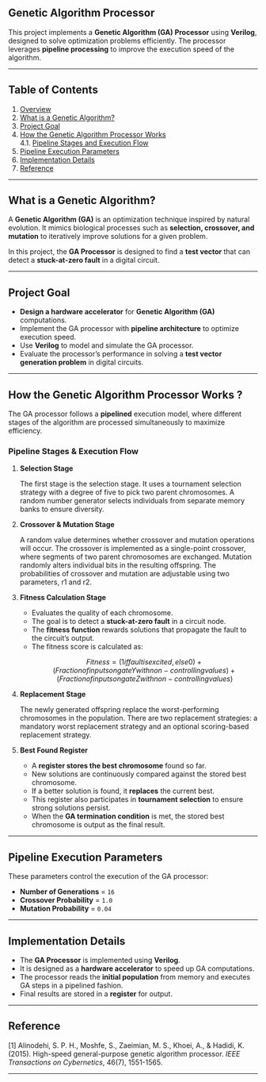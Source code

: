 ## Genetic Algorithm Processor   

This project implements a **Genetic Algorithm (GA) Processor** using **Verilog**, designed to solve optimization problems efficiently. The processor leverages **pipeline processing** to improve the execution speed of the algorithm.

---
## Table of Contents

1. [Overview](#overview)  
2. [What is a Genetic Algorithm?](#what-is-a-genetic-algorithm)  
3. [Project Goal](#project-goal)  
4. [How the Genetic Algorithm Processor Works](#how-the-genetic-algorithm-processor-works)  
   4.1. [Pipeline Stages and Execution Flow](#pipeline-stages-and-execution-flow)  
5. [Pipeline Execution Parameters](#pipeline-execution-parameters)  
6. [Implementation Details](#implementation-details)  
7. [Reference](#reference)

---

## What is a Genetic Algorithm?  

A **Genetic Algorithm (GA)** is an optimization technique inspired by natural evolution. It mimics biological processes such as **selection, crossover, and mutation** to iteratively improve solutions for a given problem.  

In this project, the **GA Processor** is designed to find a **test vector** that can detect a **stuck-at-zero fault** in a digital circuit.  

---

## Project Goal  

- **Design a hardware accelerator** for **Genetic Algorithm (GA)** computations.  
- Implement the GA processor with **pipeline architecture** to optimize execution speed.  
- Use **Verilog** to model and simulate the GA processor.  
- Evaluate the processor’s performance in solving a **test vector generation problem** in digital circuits.  

---

##  How the Genetic Algorithm Processor Works  ?

The GA processor follows a **pipelined** execution model, where different stages of the algorithm are processed simultaneously to maximize efficiency.

###  Pipeline Stages & Execution Flow  

1. **Selection Stage**  

   The first stage is the selection stage. It uses a tournament selection strategy with a degree of five to pick two parent chromosomes. A random number generator selects individuals from separate memory banks to ensure diversity.

3. **Crossover & Mutation Stage**

   A random value determines whether crossover and mutation operations will occur. The crossover is implemented as a single-point crossover, where segments of two parent chromosomes are exchanged. Mutation randomly alters individual bits in the resulting offspring. The probabilities of crossover and mutation are adjustable using two parameters, r1 and r2.
   

4. **Fitness Calculation Stage**  
   - Evaluates the quality of each chromosome.  
   - The goal is to detect a **stuck-at-zero fault** in a circuit node.  
   - The **fitness function** rewards solutions that propagate the fault to the circuit’s output.  
   - The fitness score is calculated as:  
     ```math
     Fitness = (1 if fault is excited, else 0) +  
               (Fraction of inputs on gate Y with non-controlling values) +  
               (Fraction of inputs on gate Z with non-controlling values)
     ```  

5. **Replacement Stage**  
   
   The newly generated offspring replace the worst-performing chromosomes in the population. There are two replacement strategies: a mandatory worst replacement strategy and an optional scoring-based replacement strategy.  

6. **Best Found Register**  
   - A **register stores the best chromosome** found so far.  
   - New solutions are continuously compared against the stored best chromosome.  
   - If a better solution is found, it **replaces** the current best.  
   - This register also participates in **tournament selection** to ensure strong solutions persist.  
   - When the **GA termination condition** is met, the stored best chromosome is output as the final result.  

---

##  Pipeline Execution Parameters  

These parameters control the execution of the GA processor:  

- **Number of Generations** = `16`  
- **Crossover Probability** = `1.0`  
- **Mutation Probability** = `0.04`  

---

##  Implementation Details  

- The **GA Processor** is implemented using **Verilog**.  
- It is designed as a **hardware accelerator** to speed up GA computations.  
- The processor reads the **initial population** from memory and executes GA steps in a pipelined fashion.  
- Final results are stored in a **register** for output.  

---


##  Reference  
[1] Alinodehi, S. P. H., Moshfe, S., Zaeimian, M. S., Khoei, A., & Hadidi, K. (2015). High-speed general-purpose genetic algorithm processor. *IEEE Transactions on Cybernetics*, 46(7), 1551-1565.  

---
